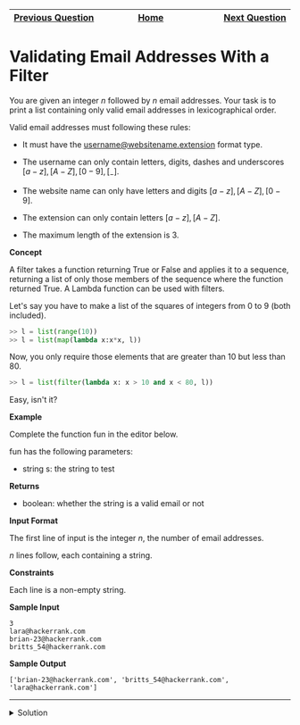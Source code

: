 | <img width=1000>[Previous Question](https://github.com/Kevin-Lago/python-hackerrank-solutions/tree/main/src/python/python_functionals/map_and_lambda_function)</img> | <img width=1000>[Home](https://github.com/Kevin-Lago/python-hackerrank-solutions)</img> | <img width=1000>[Next Question](https://github.com/Kevin-Lago/python-hackerrank-solutions/tree/main/src/python/python_functionals/reduce_function)</img> |
|:---|:---:|---:|

# Validating Email Addresses With a Filter

You are given an integer $n$ followed by $n$ email addresses. Your task is to print a list containing only valid email addresses in lexicographical order.

Valid email addresses must following these rules:

- It must have the username@websitename.extension format type.

- The username can only contain letters, digits, dashes and underscores $[a-z], [A-Z], [0-9],[_-]$.

- The website name can only have letters and digits $[a-z], [A-Z], [0-9]$.

- The extension can only contain letters $[a-z], [A-Z]$.

- The maximum length of the extension is 3.

__Concept__

A filter takes a function returning True or False and applies it to a sequence, returning a list of only those members of the sequence where the function returned True. A Lambda function can be used with filters.

Let's say you have to make a list of the squares of integers from $0$ to $9$ (both included).

```python
>> l = list(range(10))
>> l = list(map(lambda x:x*x, l))
```

Now, you only require those elements that are greater than $10$ but less than $80$.

```python
>> l = list(filter(lambda x: x > 10 and x < 80, l))
```

Easy, isn't it?

__Example__

Complete the function fun in the editor below.

fun has the following parameters:

- string s: the string to test

__Returns__

- boolean: whether the string is a valid email or not

__Input Format__

The first line of input is the integer $n$, the number of email addresses.

$n$ lines follow, each containing a string.

__Constraints__

Each line is a non-empty string.

__Sample Input__

```
3
lara@hackerrank.com
brian-23@hackerrank.com
britts_54@hackerrank.com
```

__Sample Output__

```
['brian-23@hackerrank.com', 'britts_54@hackerrank.com', 'lara@hackerrank.com']
```

---

<details><summary>Solution</summary>
    
```python
import re


def fun(s):
    if re.search("^[a-zA-Z0-9_\\-]+@[a-zA-Z0-9]+\\.[a-zA-Z]{0,3}$", s):
        return True
    return False


def filter_mail(emails):
    return list(filter(fun, emails))


if __name__ == '__main__':
    n = int(input())
    emails = []
    for _ in range(n):
        emails.append(input())

filtered_emails = filter_mail(emails)
filtered_emails.sort()
print(filtered_emails)
```
</details>
